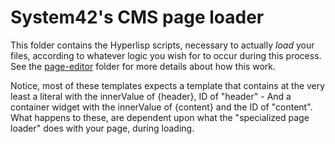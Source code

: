 System42's CMS page loader
========

This folder contains the Hyperlisp scripts, necessary to actually _load_ your files, according to whatever logic you wish for
to occur during this process. See the [page-editor](/core/p5.webapp/system42/apps/cms/page-editor/) folder for more details
about how this work.

Notice, most of these templates expects a template that contains at the very least a literal with the innerValue of {header}, ID
of "header" - And a container widget with the innerValue of {content} and the ID of "content". What happens to these, are dependent
upon what the "specialized page loader" does with your page, during loading.


